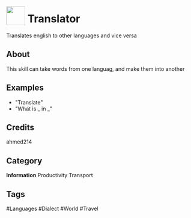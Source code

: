 # <img src="https://raw.githack.com/FortAwesome/Font-Awesome/master/svgs/solid/globe.svg" card_color="#8CE0FE" width="50" height="50" style="vertical-align:bottom"/> Translator
Translates english to other languages and vice versa

## About
This skill can take words from one languag, and make them into another

## Examples
* "Translate"
* "What is _ in _"

## Credits
ahmed214

## Category
**Information**
Productivity
Transport

## Tags
#Languages
#Dialect
#World
#Travel

